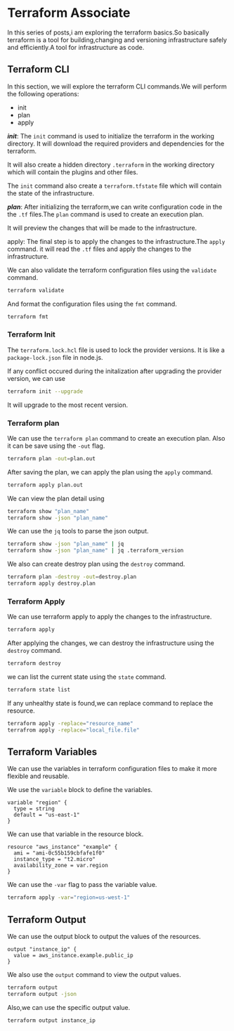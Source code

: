 # Terraform Associate

In this series of posts,i am exploring the terraform basics.So basically
terraform is a tool for building,changing and versioning infrastructure
safely and efficiently.A tool for infrastructure as code.

## Terraform CLI

In this section, we will explore the terraform CLI commands.We will perform
the following operations:

- init
- plan
- apply

**_init_**:
The `init` command is used to initialize the terraform in the working directory.
It will download the required providers and dependencies for the terraform.

It will also create a hidden directory `.terraform` in the working directory
which will contain the plugins and other files.

The `init` command also create a `terraform.tfstate` file which will contain
the state of the infrastructure.

**_plan_**:
After initializing the terraform,we can write configuration code in the
the `.tf` files.The `plan` command is used to create an execution plan.

It will preview the changes that will be made to the infrastructure.

apply:
The final step is to apply the changes to the infrastructure.The `apply` command.
it will read the `.tf` files and apply the changes to the infrastructure.

We can also validate the terraform configuration files using the `validate` command.

```bash
terraform validate
```

And format the configuration files using the `fmt` command.

```bash
terraform fmt
```

### Terraform Init

The `terraform.lock.hcl` file is used to lock the provider versions.
It is like a `package-lock.json` file in node.js.

If any conflict occured during the initalization after upgrading the provider version,
we can use

```bash
terraform init --upgrade
```

It will upgrade to the most recent version.

### Terraform plan

We can use the `terraform plan` command to create an execution plan.
Also it can be save using the `-out` flag.

```bash
terraform plan -out=plan.out
```

After saving the plan, we can apply the plan using the `apply` command.

```bash
terraform apply plan.out
```

We can view the plan detail using

```bash
terraform show "plan_name"
terraform show -json "plan_name"
```

We can use the `jq` tools to parse the json output.

```bash
terraform show -json "plan_name" | jq
terraform show -json "plan_name" | jq .terraform_version
```

We also can create destroy plan using the `destroy` command.

```bash
terraform plan -destroy -out=destroy.plan
terraform apply destroy.plan
```

### Terraform Apply

We can use terraform apply to apply the changes to the infrastructure.

```bash
terraform apply
```

After applying the changes, we can destroy the infrastructure using
the `destroy` command.

```bash
terraform destroy
```

we can list the current state using the `state` command.

```bash
terraform state list
```

If any unhealthy state is found,we can replace command to replace the resource.

```bash
terraform apply -replace="resource_name"
terrafrom apply -replace="local_file.file"
```

## Terraform Variables

We can use the variables in terraform configuration files to make it more
flexible and reusable.

We use the `variable` block to define the variables.

```hcl
variable "region" {
  type = string
  default = "us-east-1"
}
```

We can use that variable in the resource block.

```hcl
resource "aws_instance" "example" {
  ami = "ami-0c55b159cbfafe1f0"
  instance_type = "t2.micro"
  availability_zone = var.region
}
```

We can use the `-var` flag to pass the variable value.

```bash
terraform apply -var="region=us-west-1"
```

## Terraform Output

We can use the output block to output the values of the resources.

```hcl
output "instance_ip" {
  value = aws_instance.example.public_ip
}
```

We also use the `output` command to view the output values.

```bash
terraform output
terraform output -json
```

Also,we can use the specific output value.

```bash
terraform output instance_ip
```
